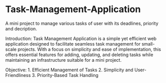 # Task-Management-Application
A mini project to manage various tasks of user with its deadlines, priority and decription.


Introduction: Task Management Application is a simple yet efficient web application designed to facilitate seamless task management for small-scale projects. With a focus on simplicity and ease of implementation, this offers essential features for adding, updating, and deleting tasks while maintaining an infrastructure suitable for a mini project.


Objective: 1. Efficient Management of Tasks
2. Simplicity and User-Friendliness
3. Priority-Based Task Handling


